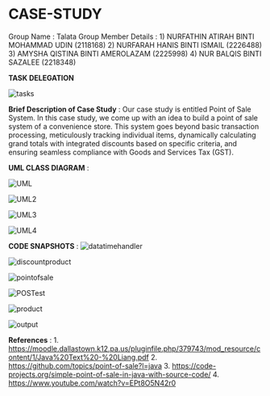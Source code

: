 # CASE-STUDY

Group Name : Talata
Group Member Details : 1) NURFATHIN ATIRAH BINTI MOHAMMAD UDIN (2118168)
                       2) NURFARAH HANIS BINTI ISMAIL (2226488)
                       3) AMYSHA QISTINA BINTI AMEROLAZAM (2225998)
                       4) NUR BALQIS BINTI SAZALEE (2218348)

 **TASK DELEGATION**
 
 ![tasks](https://github.com/nnurfathinatirah/CASE-STUDY/assets/148221756/03568f2c-27d4-4598-955e-ad05e693ec76)


 **Brief Description of Case Study** : Our case study is entitled Point of Sale System. In this case study, we come up with an idea to build a point of sale system of a convenience store.  This system goes beyond basic transaction processing, meticulously tracking individual items, dynamically calculating grand totals with integrated discounts based on specific criteria, and ensuring seamless compliance with Goods and Services Tax (GST).

**UML CLASS DIAGRAM** :

![UML](https://github.com/nnurfathinatirah/CASE-STUDY/assets/148221756/6418b258-eae9-460d-a390-73dd07286623)

![UML2](https://github.com/nnurfathinatirah/CASE-STUDY/assets/148221756/2860d4e0-24f3-4a0e-90d7-8c0a8fb54ddb)

![UML3](https://github.com/nnurfathinatirah/CASE-STUDY/assets/148221756/6c2bea9f-d5ee-4175-b068-30a834f864fe)

![UML4](https://github.com/nnurfathinatirah/CASE-STUDY/assets/148221756/c8187285-88dd-4933-85d3-a335d607a7f4)


    


**CODE SNAPSHOTS** :
![datatimehandler](https://github.com/nnurfathinatirah/CASE-STUDY/assets/148221756/1aafbb40-db2f-4204-b949-7eb376f55e7e)

![discountproduct](https://github.com/nnurfathinatirah/CASE-STUDY/assets/148221756/e195dc99-e68e-4e40-a76c-847c507dbaec)

![pointofsale](https://github.com/nnurfathinatirah/CASE-STUDY/assets/148221756/02cc2575-a681-49c5-a88f-e3d9a89eda4a)

![POSTest](https://github.com/nnurfathinatirah/CASE-STUDY/assets/148221756/0d7933f6-8452-4e57-8b89-be7f5388aa5d)

![product](https://github.com/nnurfathinatirah/CASE-STUDY/assets/148221756/5b57283c-29b5-4ded-a12e-19dd8783f10d)

![output](https://github.com/nnurfathinatirah/CASE-STUDY/assets/148221756/1427a948-7b87-456f-9c71-10f3e570c8c4)



 **References** : 1. https://moodle.dallastown.k12.pa.us/pluginfile.php/379743/mod_resource/content/1/Java%20Text%20-%20Liang.pdf
                  2. https://github.com/topics/point-of-sale?l=java
                  3. https://code-projects.org/simple-point-of-sale-in-java-with-source-code/
                  4. https://www.youtube.com/watch?v=EPt8O5N42r0
